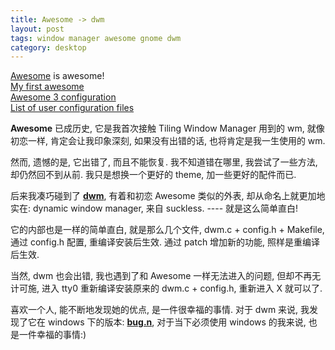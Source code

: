 ```yaml
---
title: Awesome -> dwm
layout: post
tags: window manager awesome gnome dwm
category: desktop
---
```


[Awesome](http://awesome.naquadah.org/) is awesome!  
[My first awesome](http://awesome.naquadah.org/wiki/My_first_awesome)  
[Awesome 3 configuration](http://awesome.naquadah.org/wiki/Awesome_3_configuration)  
[List of user configuration files](http://awesome.naquadah.org/wiki/User_Configuration_Files)

**Awesome** 已成历史, 它是我首次接触 Tiling Window Manager 用到的 wm, 就像初恋一样, 肯定会让我印象深刻, 如果没有出错的话, 也将肯定是我一生使用的 wm. 

然而, 遗憾的是, 它出错了, 而且不能恢复. 我不知道错在哪里, 我尝试了一些方法, 却仍然回不到从前. 我只是想换一个更好的 theme, 加一些更好的配件而已.

后来我凑巧碰到了 **[dwm](http://dwm.suckless.org/)**, 有着和初恋 Awesome 类似的外表, 却从命名上就更加地实在: dynamic window manager, 来自 suckless. ---- 就是这么简单直白!

它的内部也是一样的简单直白, 就是那么几个文件, dwm.c + config.h + Makefile, 通过 config.h 配置, 重编译安装后生效. 通过 patch 增加新的功能, 照样是重编译后生效.

当然, dwm 也会出错, 我也遇到了和 Awesome 一样无法进入的问题, 但却不再无计可施, 进入 tty0 重新编译安装原来的 dwm.c + config.h, 重新进入 X 就可以了.

喜欢一个人, 能不断地发现她的优点, 是一件很幸福的事情. 对于 dwm 来说, 我发现了它在 windows 下的版本: **[bug.n](http://www.autohotkey.net/~joten/bug.n.html)**, 对于当下必须使用 windows 的我来说, 也是一件幸福的事情:)
